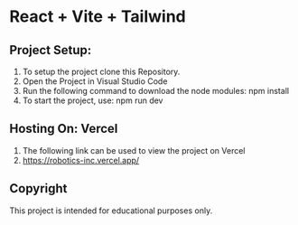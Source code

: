 # React + Vite + Tailwind

## Project Setup:

1. To setup the project clone this Repository.
2. Open the Project in Visual Studio Code
3. Run the following command to download the node modules: npm install
4. To start the project, use: npm run dev

## Hosting On: Vercel

1. The following link can be used to view the project on Vercel
2. https://robotics-inc.vercel.app/

## Copyright

This project is intended for educational purposes only.
